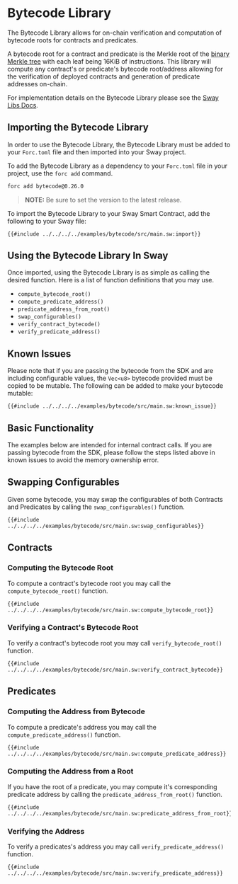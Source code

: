 # Bytecode Library

The Bytecode Library allows for on-chain verification and computation of bytecode roots for contracts and predicates.

A bytecode root for a contract and predicate is the Merkle root of the [binary Merkle tree](https://github.com/FuelLabs/fuel-specs/blob/master/src/protocol/cryptographic-primitives.md#binary-merkle-tree) with each leaf being 16KiB of instructions. This library will compute any contract's or predicate's bytecode root/address allowing for the verification of deployed contracts and generation of predicate addresses on-chain.

For implementation details on the Bytecode Library please see the [Sway Libs Docs](https://fuellabs.github.io/sway-libs/master/sway_libs/bytecode/index.html).

## Importing the Bytecode Library

In order to use the Bytecode Library, the Bytecode Library must be added to your `Forc.toml` file and then imported into your Sway project.

To add the Bytecode Library as a dependency to your `Forc.toml` file in your project, use the `forc add` command.

```bash
forc add bytecode@0.26.0
```

> **NOTE:** Be sure to set the version to the latest release.

To import the Bytecode Library to your Sway Smart Contract, add the following to your Sway file:

```sway
{{#include ../../../../examples/bytecode/src/main.sw:import}}
```

## Using the Bytecode Library In Sway

Once imported, using the Bytecode Library is as simple as calling the desired function. Here is a list of function definitions that you may use.

- `compute_bytecode_root()`
- `compute_predicate_address()`
- `predicate_address_from_root()`
- `swap_configurables()`
- `verify_contract_bytecode()`
- `verify_predicate_address()`

## Known Issues

Please note that if you are passing the bytecode from the SDK and are including configurable values, the `Vec<u8>` bytecode provided must be copied to be mutable. The following can be added to make your bytecode mutable:

```sway
{{#include ../../../../examples/bytecode/src/main.sw:known_issue}}
```

## Basic Functionality

The examples below are intended for internal contract calls. If you are passing bytecode from the SDK, please follow the steps listed above in known issues to avoid the memory ownership error.

## Swapping Configurables

Given some bytecode, you may swap the configurables of both Contracts and Predicates by calling the `swap_configurables()` function.

```sway
{{#include ../../../../examples/bytecode/src/main.sw:swap_configurables}}
```

## Contracts

### Computing the Bytecode Root

To compute a contract's bytecode root you may call the `compute_bytecode_root()` function.

```sway
{{#include ../../../../examples/bytecode/src/main.sw:compute_bytecode_root}}
```

### Verifying a Contract's Bytecode Root

To verify a contract's bytecode root you may call `verify_bytecode_root()` function.

```sway
{{#include ../../../../examples/bytecode/src/main.sw:verify_contract_bytecode}}
```

## Predicates

### Computing the Address from Bytecode

To compute a predicate's address you may call the `compute_predicate_address()` function.

```sway
{{#include ../../../../examples/bytecode/src/main.sw:compute_predicate_address}}
```

### Computing the Address from a Root

If you have the root of a predicate, you may compute it's corresponding predicate address by calling the `predicate_address_from_root()` function.

```sway
{{#include ../../../../examples/bytecode/src/main.sw:predicate_address_from_root}}
```

### Verifying the Address

To verify a predicates's address you may call `verify_predicate_address()` function.

```sway
{{#include ../../../../examples/bytecode/src/main.sw:verify_predicate_address}}
```
